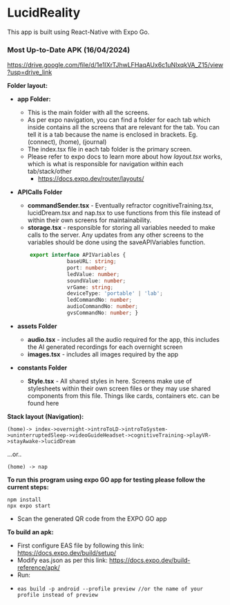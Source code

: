 # LucidReality
This app is built using React-Native with Expo Go.

### Most Up-to-Date APK (16/04/2024)
https://drive.google.com/file/d/1e1lXrTJhwLFHaqAUx6c1uNlxqkVA_Z15/view?usp=drive_link

**Folder layout:**
- **app Folder:**
	- This is the main folder with all the screens.
	- As per expo navigation, you can find a folder for each tab which inside contains all the screens that are relevant for the tab. You can tell it is a tab because the name is enclosed in brackets. Eg. (connect), (home), (journal)
	- The index.tsx file in each tab folder is the primary screen. 
	- Please refer to expo docs to learn more about how  _layout.tsx_ works, which is what is responsible for navigation within each tab/stack/other
		- https://docs.expo.dev/router/layouts/
- **APICalls Folder**
	- **commandSender.tsx** - Eventually refractor cognitiveTraining.tsx, lucidDream.tsx and nap.tsx to use functions from this file instead of within their own screens for maintainability.
	- **storage.tsx** - responsible for storing all variables needed to make calls to the server. Any updates from any other screens to the variables should be done using the saveAPIVariables function.
	```typescript
		export interface APIVariables { 
					baseURL: string; 
					port: number; 
					ledValue: number; 
					soundValue: number; 
					vrGame: string; 
					deviceType: 'portable' | 'lab'; 
					ledCommandNo: number; 
					audioCommandNo: number; 
					gvsCommandNo: number; }
	```

- **assets Folder**
	- **audio.tsx** - includes all the audio required for the app, this includes the AI generated recordings for each overnight screen
	- **images.tsx** - includes all images required by the app
- **constants Folder**
	- **Style.tsx** - All shared styles in here. Screens make use of stylesheets within their own screen files or they may use shared components from this file. Things like cards, containers etc. can be found here

**Stack layout (Navigation):**

	(home)-> index->overnight->introToLD->introToSystem->uninterruptedSleep->videoGuideHeadset->cognitiveTraining->playVR->stayAwake->lucidDream
		
  ...or..
  
	(home) -> nap

**To run this program using expo GO app for testing please follow the current steps:**
```
npm install
npx expo start
```
- Scan the generated QR code from the EXPO GO app

**To build an apk:**
- First configure EAS file by following this link: https://docs.expo.dev/build/setup/
- Modify eas.json as per this link: https://docs.expo.dev/build-reference/apk/
- Run:
-     eas build -p android --profile preview //or the name of your profile instead of preview

